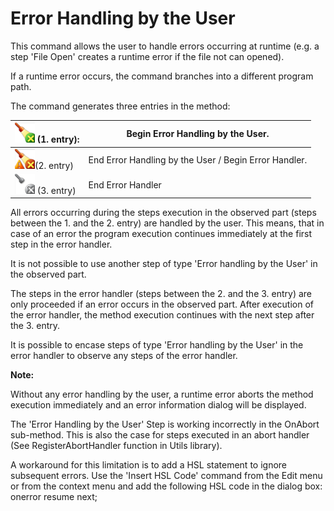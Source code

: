 # Error Handling by the User

This command allows the user to handle errors occurring at runtime (e.g. a step 'File Open' creates a runtime error if the file not can opened).

If a runtime error occurs, the command branches into a different program path.

&#x20;

The command generates three entries in the method:

| ![](<../../.gitbook/assets/image (144) (1).png>)  (1. entry): | Begin Error Handling by the User.                     |
| ------------------------------------------------------------- | ----------------------------------------------------- |
|   ![](<../../.gitbook/assets/image (145) (1).png>)(2. entry)  | End Error Handling by the User / Begin Error Handler. |
|  ![](<../../.gitbook/assets/image (146) (1).png>) (3. entry)  | End Error Handler                                     |

All errors occurring during the steps execution in the observed part (steps between the 1. and the 2. entry) are handled by the user. This means, that in case of an error the program execution continues immediately at the first step in the error handler.

It is not possible to use another step of type 'Error handling by the User' in the observed part.

&#x20;

The steps in the error handler (steps between the 2. and the 3. entry) are only proceeded if an error occurs in the observed part. After execution of the error handler, the method execution continues with the next step after the 3. entry.

It is possible to encase steps of type 'Error handling by the User' in the error handler to observe any steps of the error handler.

**Note:**

Without any error handling by the user, a runtime error aborts the method execution immediately and an error information dialog will be displayed.

&#x20;

The 'Error Handling by the User' Step is working incorrectly in the OnAbort sub-method. This is also the case for steps executed in an abort handler (See RegisterAbortHandler function in Utils library).

&#x20;

A workaround for this limitation is to add a HSL statement to ignore subsequent errors. Use the 'Insert HSL Code' command from the Edit menu or from the context menu and add the following HSL code in the dialog box: onerror resume next;

